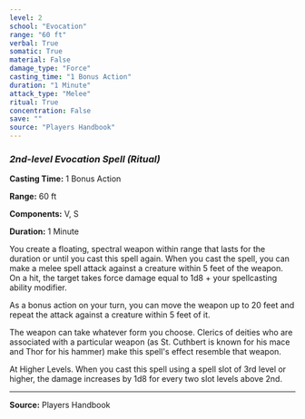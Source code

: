 ```yaml
---
level: 2
school: "Evocation"
range: "60 ft"
verbal: True
somatic: True
material: False
damage_type: "Force"
casting_time: "1 Bonus Action"
duration: "1 Minute"
attack_type: "Melee"
ritual: True
concentration: False
save: ""
source: "Players Handbook"
---
```


### *2nd-level Evocation Spell* *(Ritual)*

**Casting Time:** 1 Bonus Action

**Range:** 60 ft

**Components:** V, S

**Duration:** 1 Minute

You create a floating, spectral weapon within range that lasts for the duration or until you cast this spell again. When you cast the spell, you can make a melee spell attack against a creature within 5 feet of the weapon. On a hit, the target takes force damage equal to 1d8 + your spellcasting ability modifier.
 
 As a bonus action on your turn, you can move the weapon up to 20 feet and repeat the attack against a creature within 5 feet of it.
 
 The weapon can take whatever form you choose. Clerics of deities who are associated with a particular weapon (as St. Cuthbert is known for his mace and Thor for his hammer) make this spell's effect resemble that weapon.
 
 At Higher Levels. When you cast this spell using a spell slot of 3rd level or higher, the damage increases by 1d8 for every two slot levels above 2nd.

---
**Source:** Players Handbook
